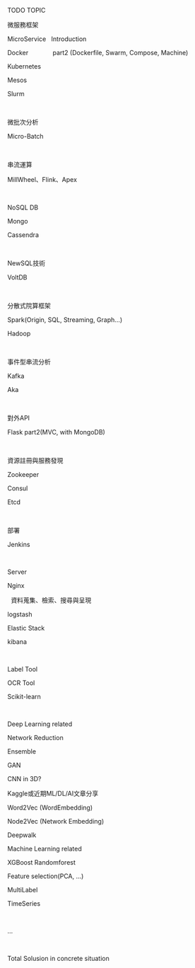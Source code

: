 TODO TOPIC



微服務框架

MicroService   Introduction

Docker              part2 (Dockerfile, Swarm,
Compose, Machine)

Kubernetes      

Mesos              

Slurm

 

微批次分析

Micro-Batch

 

串流運算

MillWheel、Flink、Apex

 

NoSQL DB

Mongo

Cassendra

 

NewSQL技術

VoltDB

 

分散式院算框架

Spark(Origin,
SQL, Streaming, Graph…)

Hadoop

 
 

事件型串流分析

Kafka

Aka

 

對外API

Flask part2(MVC, with MongoDB)

 

資源註冊與服務發現

Zookeeper

Consul

Etcd

 

部署

Jenkins

 

Server

Nginx

 
資料蒐集、檢索、搜尋與呈現

logstash

Elastic Stack

kibana
 

 

Label
Tool

OCR Tool





Scikit-learn 

 

Deep
Learning related

Network
Reduction

Ensemble

GAN

CNN in
3D?


Kaggle或近期ML/DL/AI文章分享



Word2Vec (WordEmbedding)


Node2Vec (Network Embedding)

Deepwalk




Machine
Learning related

XGBoost
Randomforest

Feature
selection(PCA, …)

MultiLabel

TimeSeries

 

…

 

Total
Solusion in concrete situation

